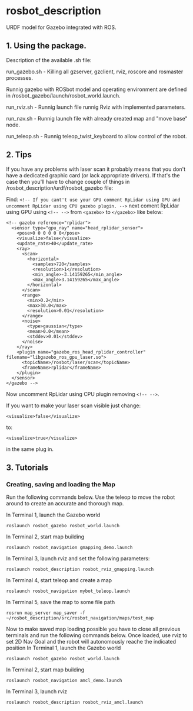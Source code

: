 # rosbot_description #

URDF model for Gazebo integrated with ROS.

## 1. Using the package. ##

Description of the available .sh file:

run_gazebo.sh - 
Killing all gzserver, gzclient, rviz, roscore and rosmaster processes.

Runnig gazebo with ROSbot model and operating environment are defined in /rosbot_gazebo/launch/rosbot_world.launch.

run_rviz.sh - 
Runnig launch file runnig Rviz with implemented parameters.

run_nav.sh - 
Runnig launch file with already created map and "move base" node.

run_teleop.sh -
Runnig teleop_twist_keyboard to allow control of the robot.

## 2. Tips ##

If you have any problems with laser scan it probably means that you don't have a dedicated graphic card (or lack appropriate drivers). If that's the case then you'll have to change couple of things in /rosbot_description/urdf/rosbot_gazebo file:

Find:   `<!-- If you cant't use your GPU comment RpLidar using GPU and uncomment RpLidar using CPU gazebo plugin. -->`
next coment RpLidar using GPU using `<!-- -->` from `<gazebo>` to `</gazebo>` like below:

 ```
 <!-- gazebo reference="rplidar">
   <sensor type="gpu_ray" name="head_rplidar_sensor">
     <pose>0 0 0 0 0 0</pose>
     <visualize>false</visualize>
     <update_rate>40</update_rate>
     <ray>
       <scan>
         <horizontal>
           <samples>720</samples>
           <resolution>1</resolution>
           <min_angle>-3.14159265</min_angle>
           <max_angle>3.14159265</max_angle>
         </horizontal>
       </scan>
       <range>
         <min>0.2</min>
         <max>30.0</max>
         <resolution>0.01</resolution>
       </range>
       <noise>
         <type>gaussian</type>
         <mean>0.0</mean>
         <stddev>0.01</stddev>
       </noise>
     </ray>
     <plugin name="gazebo_ros_head_rplidar_controller" filename="libgazebo_ros_gpu_laser.so">
       <topicName>/rosbot/laser/scan</topicName>
       <frameName>rplidar</frameName>
     </plugin>
   </sensor>
 </gazebo -->
```

Now uncomment RpLidar using CPU plugin removing `<!-- -->`.

If you want to make your laser scan visible just change:
```
<visualize>false</visualize>
```
to:
```
<visualize>true</visualize>
```
in the same plug in.

## 3. Tutorials ##

### Creating, saving and loading the Map ###

Run the following commands below. Use the teleop to move the robot around to create an accurate and thorough map.

In Terminal 1, launch the Gazebo world
```
roslaunch rosbot_gazebo rosbot_world.launch
```
In Terminal 2, start map building
```
roslaunch rosbot_navigation gmapping_demo.launch
```

In Terminal 3, launch rviz and set the following parameters:
```
roslaunch rosbot_description rosbot_rviz_gmapping.launch
```

In Terminal 4, start teleop and create a map
```
roslaunch rosbot_navigation mybot_teleop.launch
```
In Terminal 5, save the map to some file path 
```
rosrun map_server map_saver -f ~/rosbot_description/src/rosbot_navigation/maps/test_map
```

Now to make saved map loading possible you have to close all previous terminals and run the following commands below. Once loaded, use rviz to set 2D Nav Goal and the robot will autonomously reache the indicated position
In Terminal 1, launch the Gazebo world
```
roslaunch rosbot_gazebo rosbot_world.launch
```

In Terminal 2, start map building
```
roslaunch rosbot_navigation amcl_demo.launch
```

In Terminal 3, launch rviz
```
roslaunch rosbot_description rosbot_rviz_amcl.launch
```	



